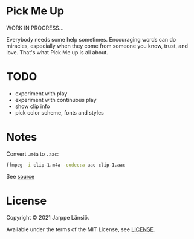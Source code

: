 # Pick Me Up

WORK IN PROGRESS...

Everybody needs some help sometimes. Encouraging words can do miracles, especially when
they come from someone you know, trust, and love. That's what Pick Me up is all about.

# TODO

* experiment with play
* experiment with continuous play
* show clip info
* pick color scheme, fonts and styles

# Notes

Convert `.m4a` to `.aac`:

```bash
ffmpeg -i clip-1.m4a -codec:a aac clip-1.aac
```

See [source](https://superuser.com/questions/684955/converting-audio-to-aac-using-ffmpeg)

# License

Copyright © 2021 Jarppe Länsiö.

Available under the terms of the MIT License, see [LICENSE](./LICENSE).
